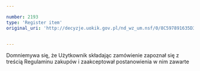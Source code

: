 ```yaml
---

number: 2193
type: 'Register item'
original_uri: 'http://decyzje.uokik.gov.pl/nd_wz_um.nsf/0/8C597891635D3002C125783F00404D74?OpenDocument'


---
```


Domniemywa się, że Użytkownik składając zamówienie zapoznał się z treścią Regulaminu zakupów i zaakceptował postanowienia w nim zawarte
